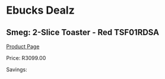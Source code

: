 
# Ebucks Dealz
## Smeg: 2-Slice Toaster - Red TSF01RDSA
[Product Page](https://www.ebucks.com/web/shop/productSelected.do?prodId=1169545978&catId=1196428103)

Price: R3099.00

Savings: 


	